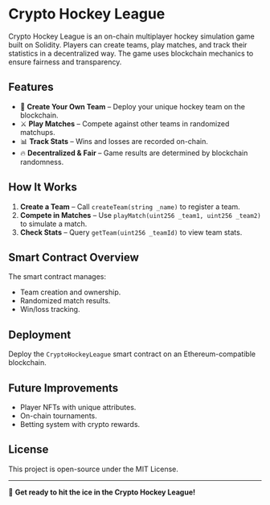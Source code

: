 # Crypto Hockey League

Crypto Hockey League is an on-chain multiplayer hockey simulation game built on Solidity. Players can create teams, play matches, and track their statistics in a decentralized way. The game uses blockchain mechanics to ensure fairness and transparency.

## Features
- 🏒 **Create Your Own Team** – Deploy your unique hockey team on the blockchain.
- ⚔ **Play Matches** – Compete against other teams in randomized matchups.
- 📊 **Track Stats** – Wins and losses are recorded on-chain. 
- 🔥 **Decentralized & Fair** – Game results are determined by blockchain randomness. 
 
## How It Works
1. **Create a Team** – Call `createTeam(string _name)` to register a team.
2. **Compete in Matches** – Use `playMatch(uint256 _team1, uint256 _team2)` to simulate a match.
3. **Check Stats** – Query `getTeam(uint256 _teamId)` to view team stats. 
 
## Smart Contract Overview
The smart contract manages: 
- Team creation and ownership.   
- Randomized match results.
- Win/loss tracking.

## Deployment
Deploy the `CryptoHockeyLeague` smart contract on an Ethereum-compatible blockchain.

## Future Improvements
- Player NFTs with unique attributes.
- On-chain tournaments.
- Betting system with crypto rewards.

## License
This project is open-source under the MIT License.

---
🚀 **Get ready to hit the ice in the Crypto Hockey League!**

